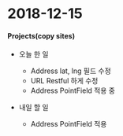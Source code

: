# 2018-12-15
#### Projects(copy sites)
- 오늘 한 일
	- Address lat, lng 필드 수정
	- URL Restful 하게 수정
	- Address PointField 적용 중
	
- 내일 할 일
	- Address PointField 적용